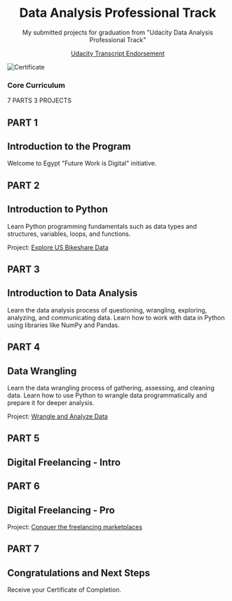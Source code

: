 <p><h1 align="center">Data Analysis Professional Track</h1></p>

<p align="center"><h7 align='center'>My submitted projects for graduation from "Udacity Data Analysis Professional Track"</h7></p>
<p align="center"><a href="https://graduation.udacity.com/confirm/">Udacity Transcript Endorsement</a></p>

![Certificate](Capture.PNG)

### Core Curriculum

7 PARTS
 3 PROJECTS

## PART 1
## Introduction to the Program
Welcome to Egypt "Future Work is Digital" initiative.

## PART 2
## Introduction to Python
Learn Python programming fundamentals such as data types and structures, variables, loops, and functions.

Project: [Explore US Bikeshare Data](1st%20proj%20-%20%20Explore%20US%20Bikeshare%20Data)

## PART 3
## Introduction to Data Analysis
Learn the data analysis process of questioning, wrangling, exploring, analyzing, and communicating data. Learn how to work with data in Python using libraries like NumPy and Pandas.

## PART 4
## Data Wrangling
Learn the data wrangling process of gathering, assessing, and cleaning data. Learn how to use Python to wrangle data programmatically and prepare it for deeper analysis.

Project: [Wrangle and Analyze Data](2nd%20proj%20-%20%20Wrangle%20and%20Analyze%20Data)

## PART 5
## Digital Freelancing - Intro

## PART 6
## Digital Freelancing - Pro
Project: [Conquer the freelancing marketplaces](3rd%20proj%20-%20%20Conquer%20the%20freelancing%20marketplaces)

## PART 7
## Congratulations and Next Steps
Receive your Certificate of Completion.

